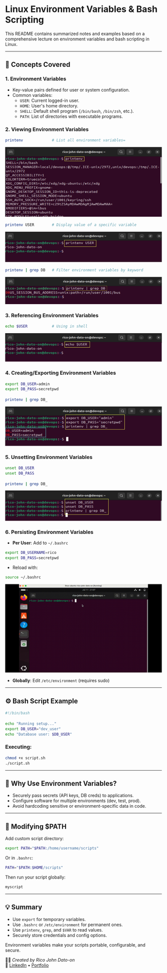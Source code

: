 # Linux Environment Variables & Bash Scripting

This README contains summarized notes and examples based on a comprehensive lecture on environment variables and bash scripting in Linux.

---

## 🧠 Concepts Covered

### 1. **Environment Variables**

- Key-value pairs defined for user or system configuration.
- Common variables:
  - `USER`: Current logged-in user.
  - `HOME`: User's home directory.
  - `SHELL`: Default shell program (`/bin/bash`, `/bin/zsh`, etc.).
  - `PATH`: List of directories with executable programs.

### 2. **Viewing Environment Variables**

```bash
printenv             # List all environment variables=
```

![Environment Variables](Images/printenv.png)

```bash
printenv USER        # Display value of a specific variable
```

![Environment User](Images/envuser.png)

```bash
printenv | grep DB   # Filter environment variables by keyword
```

![Filter Environment](Images/envfilter.png)

### 3. **Referencing Environment Variables**

```bash
echo $USER           # Using in shell
```

![Referencing](Images/referencing.png)

### 4. **Creating/Exporting Environment Variables**

```bash
export DB_USER=admin
export DB_PASS=secretpwd

printenv | grep DB_
```

![Create and Exporting](Images/create.png)

### 5. **Unsetting Environment Variables**

```bash
unset DB_USER
unset DB_PASS

printenv | grep DB_
```

![Unset](Images/unset.png)

### 6. **Persisting Environment Variables**

- **Per User**: Add to `~/.bashrc`

```bash
export DB_USERNAME=rico
export DB_PASS=secretpwd
```

- Reload with:

```bash
source ~/.bashrc
```

![Persist](Images/persisting.gif)

- **Globally**: Edit `/etc/environment` (requires sudo)

---

## ⚙️ Bash Script Example

```bash
#!/bin/bash

echo "Running setup..."
export DB_USER="dev_user"
echo "Database user: $DB_USER"
```

### Executing:

```bash
chmod +x script.sh
./script.sh
```

---

## 🔐 Why Use Environment Variables?

- Securely pass secrets (API keys, DB creds) to applications.
- Configure software for multiple environments (dev, test, prod).
- Avoid hardcoding sensitive or environment-specific data in code.

---

## 📁 Modifying $PATH

Add custom script directory:

```bash
export PATH="$PATH:/home/username/scripts"
```

Or in `.bashrc`:

```bash
PATH="$PATH:$HOME/scripts"
```

Then run your script globally:

```bash
myscript
```

---

## 💡 Summary

- Use `export` for temporary variables.
- Use `.bashrc` or `/etc/environment` for permanent ones.
- Use `printenv`, `grep`, and `$VAR` to read values.
- Securely store credentials and config options.

Environment variables make your scripts portable, configurable, and secure.

🧑‍💻 _Created by Rico John Dato-on_  
🔗 [LinkedIn](https://www.linkedin.com/in/rico-john-dato-on) • [Portfolio](https://ricodatoon.netlify.app)
